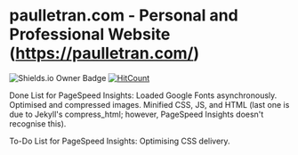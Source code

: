 # paulletran.com - Personal and Professional Website (https://paulletran.com/)
![Shields.io Owner Badge](https://img.shields.io/badge/Coded%20By-PaulTran47-brightgreen.svg)
[![HitCount](https://hitt.herokuapp.com/{paultran47||org}/{paultran47.github.io}z.svg)](https://github.com/paultran47/paultran47.github.io)

Done List for PageSpeed Insights:
Loaded Google Fonts asynchronously.
Optimised and compressed images.
Minified CSS, JS, and HTML (last one is due to Jekyll's compress_html; however, PageSpeed Insights doesn't recognise this).

To-Do List for PageSpeed Insights:
Optimising CSS delivery.

